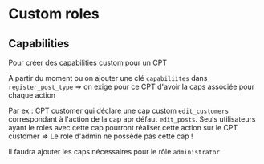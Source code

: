 # Custom roles

## Capabilities

Pour créer des capabilities custom pour un CPT

A partir du moment ou on ajouter une clé `capabiliites` dans `register_post_type` => on exige pour ce CPT d'avoir la caps associée pour chaque action

Par ex :
CPT customer qui déclare une cap custom `edit_customers` correspondant à l'action de la cap apr défaut `edit_posts`.
Seuls utilisateurs ayant le roles avec cette cap pourront réaliser cette action sur le CPT customer
=> Le role d'admin ne possède pas cette cap !

Il faudra ajouter les caps nécessaires pour le rôle `administrator`